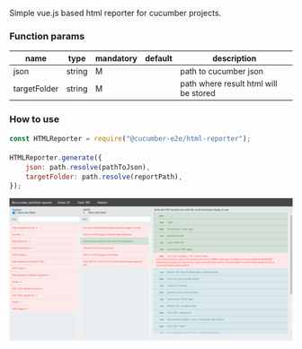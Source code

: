 Simple vue.js based html reporter for cucumber projects.

### Function params
|name|type|mandatory|default|description|
|-|-|-|-|-|
|json|string|M||path to cucumber json|
|targetFolder|string|M||path where result html will be stored|

### How to use
```javascript
const HTMLReporter = require("@cucumber-e2e/html-reporter");

HTMLReporter.generate({
    json: path.resolve(pathToJson),
    targetFolder: path.resolve(reportPath),
});
```

![Example Report](./docs/example.png)
